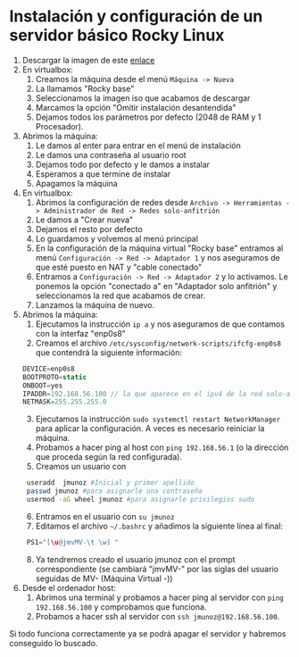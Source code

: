 # Instalación y configuración de un servidor básico Rocky Linux

1. Descargar la imagen de este [enlace](http://atcproyectos.ugr.es/esriie/Rocky-9.0-20220805.0-x86_64-minimal.iso)
2. En virtualbox:
   1. Creamos la máquina desde el menú `Máquina -> Nueva`
   2. La llamamos "Rocky base"
   3. Seleccionamos la imagen iso que acabamos de descargar
   4. Marcamos la opción "Omitir instalación desantendida"
   5. Dejamos todos los parámetros por defecto (2048 de RAM y 1 Procesador).
3. Abrimos la máquina:
   1. Le damos al enter para entrar en el menú de instalación
   2. Le damos una contraseña al usuario root
   3. Dejamos todo por defecto y le damos a instalar
   4. Esperamos a que termine de instalar
   5. Apagamos la máquina
4. En virtualbox:
   1. Abrimos la configuración de redes desde `Archivo -> Herramientas -> Administrador de Red -> Redes solo-anfitrión`
   2. Le damos a "Crear nueva"
   3. Dejamos el resto por defecto
   4. Lo guardamos y volvemos al menú principal
   5. En la configuración de la máquina virtual "Rocky base" entramos al menú `Configuración -> Red -> Adaptador 1` y nos aseguramos de que esté puesto en NAT y "cable conectado"
   6. Entramos a `Configuración -> Red -> Adaptador 2` y lo activamos. Le ponemos la opción "conectado a" en "Adaptador solo anfitrión" y seleccionamos la red que acabamos de crear.
   7. Lanzamos la máquina de nuevo.
5. Abrimos la máquina:
   1. Ejecutamos la instrucción `ip a` y nos aseguramos de que contamos con la interfaz "enp0s8"
   2. Creamos el archivo `/etc/sysconfig/network-scripts/ifcfg-enp0s8` que contendrá la siguiente información:
    ```javascript
    DEVICE=enp0s8
    BOOTPROTO=static
    ONBOOT=yes
    IPADDR=192.168.56.100 // la que aparece en el ipv4 de la red solo-anfitrión
    NETMASK=255.255.255.0
    ```
    3. Ejecutamos la instrucción `sudo systemctl restart NetworkManager` para aplicar la configuración. A veces es necesario reiniciar la máquina.
    4. Probamos a hacer ping al host con `ping 192.168.56.1` (o la dirección que proceda según la red configurada).
    5. Creamos un usuario con
   ```bash
    useradd  jmunoz #Inicial y primer apellido
    passwd jmunoz #para asignarle una contraseña
    usermod -aG wheel jmunoz #para asignarle privilegios sudo
   ```
   6. Entramos en el usuario con `su jmunoz`
   7. Editamos el archivo `~/.bashrc` y añadimos la siguiente línea al final:
   ```javascript
    PS1="[\u@jmvMV-\t \w] "
   ```
   8. Ya tendremos creado el usuario jmunoz con el prompt correspondiente (se cambiará "jmvMV-" por las siglas del usuario seguidas de MV- (Máquina Virtual -))
6. Desde el ordenador host:
   1. Abrimos una terminal y probamos a hacer ping al servidor con `ping 192.168.56.100` y comprobamos que funciona.
   2. Probamos a hacer ssh al servidor con `ssh jmunoz@192.168.56.100`.

Si todo funciona correctamente ya se podrá apagar el servidor y habremos conseguido lo buscado.
